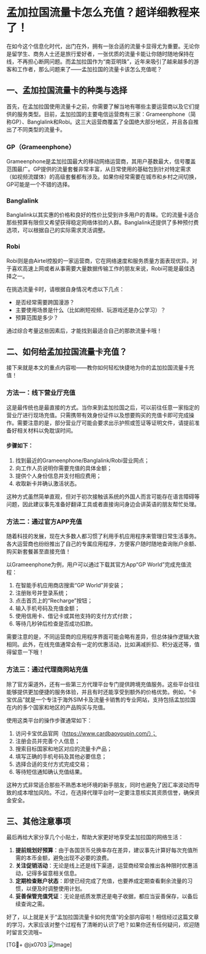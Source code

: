 # 孟加拉国流量卡怎么充值？超详细教程来了！

在如今这个信息化时代，出门在外，拥有一张合适的流量卡显得尤为重要。无论你是留学生、商务人士还是旅行爱好者，一张优质的流量卡能让你随时随地保持在线，不再担心断网问题。而孟加拉国作为“南亚明珠”，近年来吸引了越来越多的游客和工作者，那么问题来了——孟加拉国的流量卡该怎么充值呢？

## 一、孟加拉国流量卡的种类与选择

首先，在孟加拉国使用流量卡之前，你需要了解当地有哪些主要运营商以及它们提供的服务类型。目前，孟加拉国的主要电信运营商有三家：Grameenphone（简称GP）、Banglalink和Robi。这三大运营商覆盖了全国绝大部分地区，并且各自推出了不同类型的流量卡。

### GP（Grameenphone）
Grameenphone是孟加拉国最大的移动网络运营商，其用户基数最大，信号覆盖范围最广。GP提供的流量套餐非常丰富，从日常使用的基础包到针对特定需求（如视频流媒体）的高级套餐都有涉及。如果你经常需要在城市和乡村之间切换，GP可能是一个不错的选择。

### Banglalink
Banglalink以其实惠的价格和良好的性价比受到许多用户的青睐。它的流量卡适合那些预算有限但又希望获得稳定网络体验的人群。Banglalink还提供了多种预付费选项，可以根据自己的实际需求灵活调整。

### Robi
Robi则是由Airtel控股的一家运营商，它在网络速度和服务质量方面表现优异。对于喜欢高速上网或者从事需要大量数据传输工作的朋友来说，Robi可能是最佳选择之一。

在挑选流量卡时，请根据自身情况考虑以下几点：
- 是否经常需要跨国漫游？
- 主要使用场景是什么（比如刷短视频、玩游戏还是办公学习）？
- 预算范围是多少？

通过综合考量这些因素后，才能找到最适合自己的那款流量卡哦！

## 二、如何给孟加拉国流量卡充值？

接下来就是本文的重点内容啦——教你如何轻松快捷地为你的孟加拉国流量卡充值！

### 方法一：线下营业厅充值
这是最传统也是最直接的方式。当你来到孟加拉国之后，可以前往任意一家指定的营业厅进行现场充值。只需携带有效身份证件以及想要购买的充值卡即可完成操作。需要注意的是，部分营业厅可能会要求出示护照或签证等证明文件，请提前准备好相关材料以免耽误时间。

#### 步骤如下：
1. 找到最近的Grameenphone/Banglalink/Robi营业网点；
2. 向工作人员说明你需要充值的具体金额；
3. 提供个人身份信息并支付相应费用；
4. 收取新卡并确认激活状态。

这种方式虽然简单直观，但对于初次接触该系统的外国人而言可能存在语言障碍等问题，因此建议事先准备好翻译工具或者直接询问身边会讲英语的朋友帮忙处理。

### 方法二：通过官方APP充值
随着科技的发展，现在大多数人都习惯了利用手机应用程序来管理日常生活事务。各大运营商也纷纷推出了自己的专属应用程序，方便客户随时随地查询账户余额、购买新套餐甚至直接充值！

以Grameenphone为例，用户可以通过下载其官方App“GP World”完成充值流程：
1. 在智能手机应用商店搜索“GP World”并安装；
2. 注册账号并登录系统；
3. 点击首页上的“Recharge”按钮；
4. 输入手机号码及充值金额；
5. 使用信用卡、借记卡或其他支持的支付方式付款；
6. 等待几秒钟后检查是否成功扣款。

需要注意的是，不同运营商的应用程序界面可能会略有差异，但总体操作逻辑大致相同。此外，在线充值通常会有一定的优惠活动，比如满减折扣、积分返还等，值得留意一下哦！

### 方法三：通过代理商网站充值
除了官方渠道外，还有一些第三方代理平台专门提供跨境充值服务。这些平台往往能够提供更加便捷的服务体验，并且有时还能享受到额外的价格优势。例如，“卡宝优品”就是一个专注于海外SIM卡及流量卡销售的专业网站，支持包括孟加拉国在内的多个国家和地区的产品购买与充值。

使用这类平台的操作步骤通常如下：
1. 访问卡宝优品官网（https://www.cardbaoyoupin.com/）；
2. 注册会员并完善个人信息；
3. 搜索目标国家和地区对应的流量卡产品；
4. 填写正确的手机号码及其他必要信息；
5. 选择合适的支付方式完成交易；
6. 等待短信通知确认充值结果。

这种方式非常适合那些不熟悉本地环境的新手朋友，同时也避免了因汇率波动而导致的成本增加风险。不过，在选择代理平台时一定要注意核实其资质信誉，确保资金安全。

## 三、其他注意事项

最后再给大家分享几个小贴士，帮助大家更好地享受孟加拉国的网络生活：

1. **提前规划好预算**：由于各国货币兑换率存在差异，建议事先计算好每次充值所需的本币金额，避免出现不必要的浪费。
2. **关注促销活动**：无论是线上还是线下渠道，运营商经常会推出各种限时优惠活动，记得多留意相关信息。
3. **定期检查账户状态**：即使已经完成了充值，也要养成定期查看剩余流量的习惯，以便及时调整使用计划。
4. **妥善保管充值凭证**：无论是纸质发票还是电子收据，都应当妥善保存，以备后续查询之需。

好了，以上就是关于“孟加拉国流量卡如何充值”的全部内容啦！相信经过这篇文章的学习，大家应该对整个过程有了清晰的认识了吧？如果你还有任何疑问，欢迎随时留言交流哦~

[TG💪+ @jx0703 ![Image](https://github.com/user-attachments/assets/dbca1d08-cadb-493c-b0ec-ad6f7a83f270)]